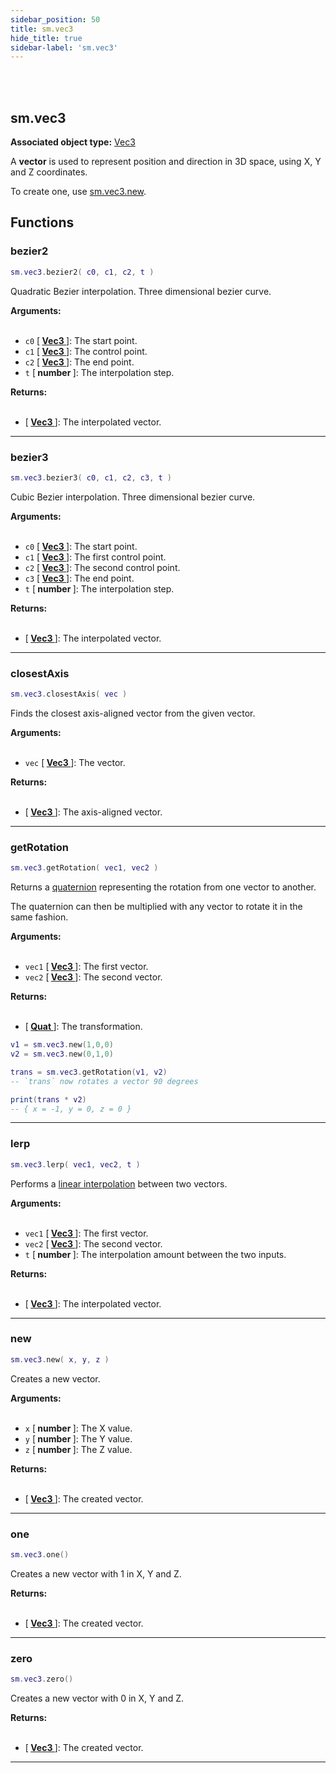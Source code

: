 ```yaml
---
sidebar_position: 50
title: sm.vec3
hide_title: true
sidebar-label: 'sm.vec3'
---
```


<br></br>

## sm.vec3

**Associated object type:** [Vec3](/docs/Game-Script-Environment/Userdata/Vec3)

A <strong>vector</strong> is used to represent position and direction in 3D space, using X, Y and Z coordinates.

To create one, use [sm.vec3.new](#new).

## Functions

### bezier2

```lua
sm.vec3.bezier2( c0, c1, c2, t )
```

Quadratic Bezier interpolation. Three dimensional bezier curve.

<strong>Arguments:</strong> <br></br>

- <code>c0</code> [<strong> <a href="/docs/Game-Script-Environment/Userdata/Vec3"> Vec3 </a> </strong>]: The start point.
- <code>c1</code> [<strong> <a href="/docs/Game-Script-Environment/Userdata/Vec3"> Vec3 </a> </strong>]: The control point.
- <code>c2</code> [<strong> <a href="/docs/Game-Script-Environment/Userdata/Vec3"> Vec3 </a> </strong>]: The end point.
- <code>t</code> [<strong> number </strong>]: The interpolation step.

<strong>Returns:</strong> <br></br>

- [<strong> <a href="/docs/Game-Script-Environment/Userdata/Vec3"> Vec3 </a> </strong>]: The interpolated vector.

---

### bezier3

```lua
sm.vec3.bezier3( c0, c1, c2, c3, t )
```

Cubic Bezier interpolation. Three dimensional bezier curve.

<strong>Arguments:</strong> <br></br>

- <code>c0</code> [<strong> <a href="/docs/Game-Script-Environment/Userdata/Vec3"> Vec3 </a> </strong>]: The start point.
- <code>c1</code> [<strong> <a href="/docs/Game-Script-Environment/Userdata/Vec3"> Vec3 </a> </strong>]: The first control point.
- <code>c2</code> [<strong> <a href="/docs/Game-Script-Environment/Userdata/Vec3"> Vec3 </a> </strong>]: The second control point.
- <code>c3</code> [<strong> <a href="/docs/Game-Script-Environment/Userdata/Vec3"> Vec3 </a> </strong>]: The end point.
- <code>t</code> [<strong> number </strong>]: The interpolation step.

<strong>Returns:</strong> <br></br>

- [<strong> <a href="/docs/Game-Script-Environment/Userdata/Vec3"> Vec3 </a> </strong>]: The interpolated vector.

---

### closestAxis

```lua
sm.vec3.closestAxis( vec )
```

Finds the closest axis-aligned vector from the given vector.

<strong>Arguments:</strong> <br></br>

- <code>vec</code> [<strong> <a href="/docs/Game-Script-Environment/Userdata/Vec3"> Vec3 </a> </strong>]: The vector.

<strong>Returns:</strong> <br></br>

- [<strong> <a href="/docs/Game-Script-Environment/Userdata/Vec3"> Vec3 </a> </strong>]: The axis-aligned vector.

---

### getRotation

```lua
sm.vec3.getRotation( vec1, vec2 )
```

Returns a [quaternion](/docs/Game-Script-Environment/Userdata/Quat) representing the rotation from one vector to another.

The quaternion can then be multiplied with any vector to rotate it in the same fashion.

<strong>Arguments:</strong> <br></br>

- <code>vec1</code> [<strong> <a href="/docs/Game-Script-Environment/Userdata/Vec3"> Vec3 </a> </strong>]: The first vector.
- <code>vec2</code> [<strong> <a href="/docs/Game-Script-Environment/Userdata/Vec3"> Vec3 </a> </strong>]: The second vector.

<strong>Returns:</strong> <br></br>

- [<strong> <a href="/docs/Game-Script-Environment/Userdata/Quat"> Quat </a> </strong>]: The transformation.

```lua title="Example"
v1 = sm.vec3.new(1,0,0)
v2 = sm.vec3.new(0,1,0)

trans = sm.vec3.getRotation(v1, v2)
-- `trans` now rotates a vector 90 degrees

print(trans * v2)
-- { x = -1, y = 0, z = 0 }
```

---

### lerp

```lua
sm.vec3.lerp( vec1, vec2, t )
```

Performs a [linear interpolation](https://en.wikipedia.org/wiki/Linear_interpolation) between two vectors.

<strong>Arguments:</strong> <br></br>

- <code>vec1</code> [<strong> <a href="/docs/Game-Script-Environment/Userdata/Vec3"> Vec3 </a> </strong>]: The first vector.
- <code>vec2</code> [<strong> <a href="/docs/Game-Script-Environment/Userdata/Vec3"> Vec3 </a> </strong>]: The second vector.
- <code>t</code> [<strong> number </strong>]: The interpolation amount between the two inputs.

<strong>Returns:</strong> <br></br>

- [<strong> <a href="/docs/Game-Script-Environment/Userdata/Vec3"> Vec3 </a> </strong>]: The interpolated vector.

---

### new

```lua
sm.vec3.new( x, y, z )
```

Creates a new vector.

<strong>Arguments:</strong> <br></br>

- <code>x</code> [<strong> number </strong>]: The X value.
- <code>y</code> [<strong> number </strong>]: The Y value.
- <code>z</code> [<strong> number </strong>]: The Z value.

<strong>Returns:</strong> <br></br>

- [<strong> <a href="/docs/Game-Script-Environment/Userdata/Vec3"> Vec3 </a> </strong>]: The created vector.

---

### one

```lua
sm.vec3.one()
```

Creates a new vector with 1 in X, Y and Z.

<strong>Returns:</strong> <br></br>

- [<strong> <a href="/docs/Game-Script-Environment/Userdata/Vec3"> Vec3 </a> </strong>]: The created vector.

---

### zero

```lua
sm.vec3.zero()
```

Creates a new vector with 0 in X, Y and Z.

<strong>Returns:</strong> <br></br>

- [<strong> <a href="/docs/Game-Script-Environment/Userdata/Vec3"> Vec3 </a> </strong>]: The created vector.

---